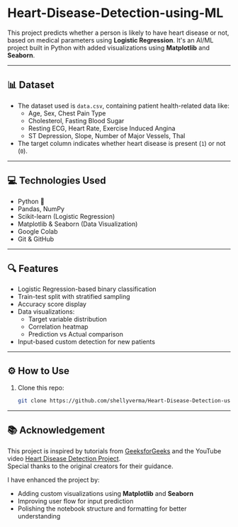 # Heart-Disease-Detection-using-ML

This project predicts whether a person is likely to have heart disease or not, based on medical parameters using **Logistic Regression**. It's an AI/ML project built in Python with added visualizations using **Matplotlib** and **Seaborn**.

---

## 📊 Dataset

- The dataset used is `data.csv`, containing patient health-related data like:
  - Age, Sex, Chest Pain Type
  - Cholesterol, Fasting Blood Sugar
  - Resting ECG, Heart Rate, Exercise Induced Angina
  - ST Depression, Slope, Number of Major Vessels, Thal
- The target column indicates whether heart disease is present (`1`) or not (`0`).

---

## 💻 Technologies Used

- Python 🐍
- Pandas, NumPy
- Scikit-learn (Logistic Regression)
- Matplotlib & Seaborn (Data Visualization)
- Google Colab
- Git & GitHub

---

## 🔍 Features

- Logistic Regression-based binary classification
- Train-test split with stratified sampling
- Accuracy score display
- Data visualizations:
  - Target variable distribution
  - Correlation heatmap
  - Prediction vs Actual comparison
- Input-based custom detection for new patients

---

## ⚙️ How to Use

1. Clone this repo:
   ```bash
   git clone https://github.com/shellyverma/Heart-Disease-Detection-using-ML

  ---

## 📚 Acknowledgement

This project is inspired by tutorials from [GeeksforGeeks](https://www.geeksforgeeks.org/) and the YouTube video [Heart Disease Detection Project](https://youtu.be/F_9gGyCs3YY?si=bOAX_kk548IgneNr).  
Special thanks to the original creators for their guidance.

I have enhanced the project by:
- Adding custom visualizations using **Matplotlib** and **Seaborn**
- Improving user flow for input prediction
- Polishing the notebook structure and formatting for better understanding

